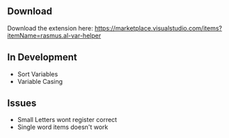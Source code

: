 ## Download
Download the extension here:
https://marketplace.visualstudio.com/items?itemName=rasmus.al-var-helper

## In Development
* Sort Variables
* Variable Casing

## Issues
* Small Letters wont register correct
* Single word items doesn't work